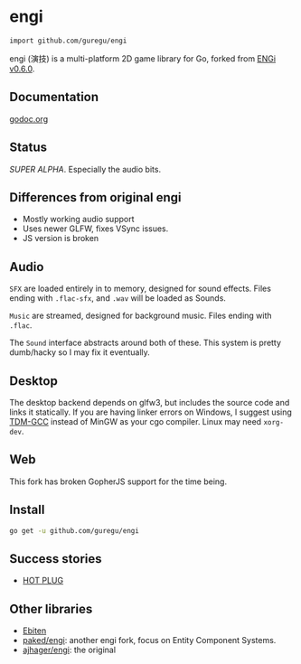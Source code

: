 # engi

`import github.com/guregu/engi`

engi (演技) is a multi-platform 2D game library for Go, forked from [ENGi v0.6.0](http://ajhager.com/engi).

## Documentation

[godoc.org](http://godoc.org/github.com/guregu/engi)

## Status

*SUPER ALPHA*. Especially the audio bits.

## Differences from original engi

* Mostly working audio support
* Uses newer GLFW, fixes VSync issues.
* JS version is broken

## Audio

`SFX` are loaded entirely in to memory, designed for sound effects. Files ending with `.flac-sfx`, and `.wav` will be loaded as Sounds.

`Music` are streamed, designed for background music. Files ending with `.flac`. 

The `Sound` interface abstracts around both of these. This system is pretty dumb/hacky so I may fix it eventually. 


## Desktop

The desktop backend depends on glfw3, but includes the source code and links it statically. If you are having linker errors on Windows, I suggest using [TDM-GCC](http://tdm-gcc.tdragon.net/download) instead of MinGW as your cgo compiler. Linux may need `xorg-dev`. 

## Web

This fork has broken GopherJS support for the time being. 

## Install

```bash
go get -u github.com/guregu/engi
```

## Success stories

* [HOT PLUG](http://hotplug.kawaii.solutions)

## Other libraries

* [Ebiten](http://hajimehoshi.github.io/ebiten/)
* [paked/engi](https://github.com/paked/engi): another engi fork, focus on Entity Component Systems.
* [ajhager/engi](https://github.com/ajhager/engi): the original
